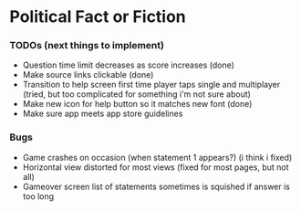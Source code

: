 # Political Fact or Fiction

### TODOs (next things to implement)
* Question time limit decreases as score increases (done)
* Make source links clickable (done)
* Transition to help screen first time player taps single and multiplayer (tried, but too complicated for something i'm not sure about)
* Make new icon for help button so it matches new font (done)
* Make sure app meets app store guidelines

### Bugs
* Game crashes on occasion (when statement 1 appears?) (i think i fixed)
* Horizontal view distorted for most views (fixed for most pages, but not all)
* Gameover screen list of statements sometimes is squished if answer is too long